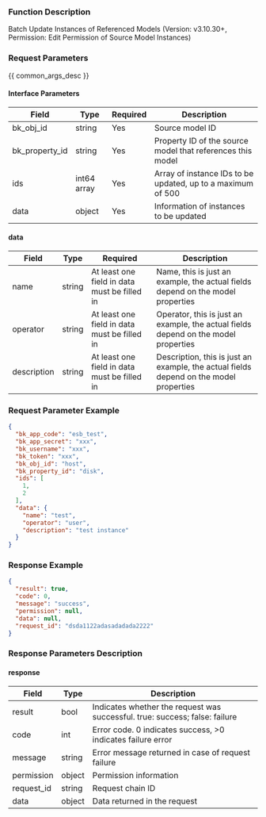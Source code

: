 ### Function Description

Batch Update Instances of Referenced Models (Version: v3.10.30+, Permission: Edit Permission of Source Model Instances)

### Request Parameters

{{ common_args_desc }}

#### Interface Parameters

| Field          | Type        | Required | Description                                                 |
| -------------- | ----------- | -------- | ----------------------------------------------------------- |
| bk_obj_id      | string      | Yes      | Source model ID                                             |
| bk_property_id | string      | Yes      | Property ID of the source model that references this model  |
| ids            | int64 array | Yes      | Array of instance IDs to be updated, up to a maximum of 500 |
| data           | object      | Yes      | Information of instances to be updated                      |

#### data

| Field   | Type   | Required                                     | Description                                                  |
| ----------- | ------ | -------------------------------------------- | ------------------------------------------------------------ |
| name        | string | At least one field in data must be filled in | Name, this is just an example, the actual fields depend on the model properties |
| operator    | string | At least one field in data must be filled in | Operator, this is just an example, the actual fields depend on the model properties |
| description | string | At least one field in data must be filled in | Description, this is just an example, the actual fields depend on the model properties |

### Request Parameter Example

```json
{
  "bk_app_code": "esb_test",
  "bk_app_secret": "xxx",
  "bk_username": "xxx",
  "bk_token": "xxx",
  "bk_obj_id": "host",
  "bk_property_id": "disk",
  "ids": [
    1,
    2
  ],
  "data": {
    "name": "test",
    "operator": "user",
    "description": "test instance"
  }
}
```

### Response Example

```json
{
  "result": true,
  "code": 0,
  "message": "success",
  "permission": null,
  "data": null,
  "request_id": "dsda1122adasadadada2222"
}
```

### Response Parameters Description

#### response

| Field       | Type   | Description                                                  |
| ---------- | ------ | ------------------------------------------------------------ |
| result     | bool   | Indicates whether the request was successful. true: success; false: failure |
| code       | int    | Error code. 0 indicates success, >0 indicates failure error  |
| message    | string | Error message returned in case of request failure            |
| permission | object | Permission information                                       |
| request_id | string | Request chain ID                                             |
| data       | object | Data returned in the request                                 |